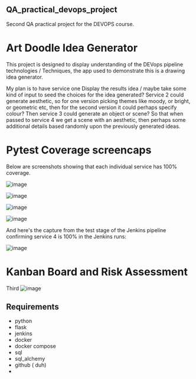 ## QA_practical_devops_project
Second QA practical project for the DEVOPS course.

# Art Doodle Idea Generator 

This project is designed to display understanding of the DEVops pipeline technologies / Techniques, the app used to demonstrate this is a drawing idea generator. 

My plan is to have service one Display the results idea / maybe take some kind of input to seed the choices for the idea generated?
Service 2 could generate aesthetic, so for one version picking themes like moody, or bright, or geometric etc, then for the second version it could perhaps specify colour? 
Then service 3 could generate an object or scene? So that when passed to service 4 we get a scene with an aesthetic, then perhaps some additional details based randomly upon
the previously generated ideas. 






# Pytest Coverage screencaps

Below are screenshots showing that each individual service has 100% coverage.

![image](https://user-images.githubusercontent.com/81659044/121696148-ac1dce00-cac3-11eb-8e49-841a1b347937.png)

![image](https://user-images.githubusercontent.com/81659044/121695731-3f0a3880-cac3-11eb-864a-45c56c390594.png)

![image](https://user-images.githubusercontent.com/81659044/121695585-18e49880-cac3-11eb-95c8-c89b60973141.png)

![image](https://user-images.githubusercontent.com/81659044/121695402-edfa4480-cac2-11eb-80f1-be2554f0adc5.png)


And here's the capture from the test stage of the Jenkins pipeline confirming service 4 is 100% in the Jenkins runs:

![image](https://user-images.githubusercontent.com/81659044/121755851-2b38f380-cb10-11eb-8c5f-65a8987ea45a.png)


# Kanban Board and Risk Assessment

Third
![image](https://user-images.githubusercontent.com/81659044/121756735-0c882c00-cb13-11eb-97e8-d08ce5158a8c.png)

## Requirements

- python
- flask
- jenkins
- docker
- docker compose
- sql
- sql_alchemy
- github ( duh)
- 

